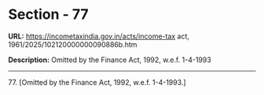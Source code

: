 # Section - 77

**URL:** https://incometaxindia.gov.in/acts/income-tax act, 1961/2025/102120000000090886b.htm

**Description:** Omitted by the Finance Act, 1992, w.e.f. 1-4-1993

---

77\. [Omitted by the Finance Act, 1992, w.e.f. 1-4-1993.]